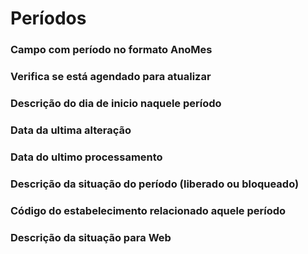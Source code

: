 # Períodos

### Campo com período no formato AnoMes
<!-- AnoMes -->

### Verifica se está agendado para atualizar
<!-- Atualizar -->

### Descrição do dia de inicio naquele período
<!-- DiaInicio -->

### Data da ultima alteração
<!-- DtAlter -->

### Data do ultimo processamento
<!-- DtCalc -->

### Descrição da situação do período (liberado ou bloqueado)
<!-- Situacao -->

### Código do estabelecimento relacionado aquele período
<!-- CdEstab -->

### Descrição da situação para Web
<!-- SituacaoWeb -->
